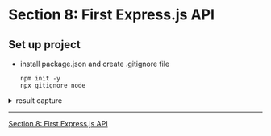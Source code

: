 #   Section 8: First Express.js API

## Set up project

- install package.json and create .gitignore file 
  ```
  npm init -y 
  npx gitignore node
  ````


<details>
  <summary> result capture </summary>

-   run `node index.js`

```

```

</details>

---

[Section 8: First Express.js API](../../contents/Section-8_First-Express.js-API.md) 
